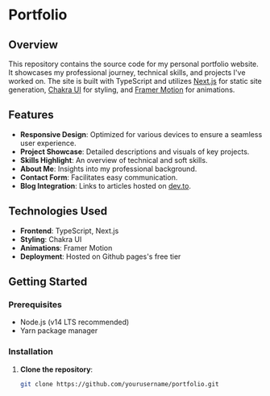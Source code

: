 # Portfolio

## Overview

This repository contains the source code for my personal portfolio website. It showcases my professional journey, technical skills, and projects I've worked on. The site is built with TypeScript and utilizes [Next.js](https://nextjs.org/) for static site generation, [Chakra UI](https://chakra-ui.com/) for styling, and [Framer Motion](https://www.framer.com/motion/) for animations.

## Features

- **Responsive Design**: Optimized for various devices to ensure a seamless user experience.
- **Project Showcase**: Detailed descriptions and visuals of key projects.
- **Skills Highlight**: An overview of technical and soft skills.
- **About Me**: Insights into my professional background.
- **Contact Form**: Facilitates easy communication.
- **Blog Integration**: Links to articles hosted on [dev.to](https://dev.to/).

## Technologies Used

- **Frontend**: TypeScript, Next.js
- **Styling**: Chakra UI
- **Animations**: Framer Motion
- **Deployment**: Hosted on Github pages's free tier

## Getting Started

### Prerequisites

- Node.js (v14 LTS recommended)
- Yarn package manager

### Installation

1. **Clone the repository**:
   ```bash
   git clone https://github.com/yourusername/portfolio.git
